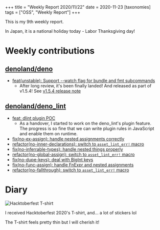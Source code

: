 +++
title = "Weekly Report 2020/11/22"
date = 2020-11-23
[taxonomies]
tags = ["OSS", "Weekly Report"]
+++

This is my 9th weekly report.

In Japan, it is a national holiday today - Labor Thanksgiving day!

<!-- more -->

# Weekly contributions

## [denoland/deno](https://github.com/denoland/deno)

- [feat(unstable): Support --watch flag for bundle and fmt subcommands](https://github.com/denoland/deno/pull/8276)
  - After long review, it's been finally landed! And released as part of v1.5.4! See [v1.5.4 release note](https://github.com/denoland/deno/releases/tag/v1.5.4)

## [denoland/deno_lint](https://github.com/denoland/deno_lint)

- [feat: dlint plugin POC](https://github.com/denoland/deno_lint/pull/415)
  - As a handover, I started to work on the deno_lint's plugin feature. The progress is so fine that we can write plugin rules in JavaScript and enable them on runtime.
- [fix(no-ex-assign): handle nested assignments correctly](https://github.com/denoland/deno_lint/pull/545)
- [refactor(no-inner-declarations): switch to `asset_lint_err!` macro](https://github.com/denoland/deno_lint/pull/544)
- [fix(no-inferrable-types): handle nested things properly](https://github.com/denoland/deno_lint/pull/543)
- [refactor(no-global-assign): switch to `asset_lint_err!` macro](https://github.com/denoland/deno_lint/pull/542)
- [fix(no-dupe-keys): deal with BigInt keys](https://github.com/denoland/deno_lint/pull/541)
- [fix(no-func-assign): handle FnExpr and nested assignments](https://github.com/denoland/deno_lint/pull/540)
- [refactor(no-fallthrough): switch to `asset_lint_err!` macro](https://github.com/denoland/deno_lint/pull/539)

# Diary

![Hacktoberfest T-shirt](https://user-images.githubusercontent.com/23649474/99983761-9c70bd80-2def-11eb-9cd9-a27e9e00b7c7.jpg)

I received Hacktoberfest 2020's T-shirt, and... a lot of stickers lol

The T-shirt feels pretty thin but I will cherish it!
